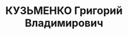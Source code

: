 ---
title: КУЗЬМЕНКО Григорий Владимирович
description: "1888 р. н., Сумська обл., с. Олексіївка Сумського р-ну, українець, член\
  \ ВКП(б), освіта середня, Сумська обл., м. Суми, директор зоотехнікуму \n  Арешт\
  \ 20.09.1937. Військовою колегією Верховного Суду СРСР 7.12.1937 за ст.ст. 54-7,\
  \ 54-8, 54-11 КК УСРР засуджений до ВМП. Розстріляний 8.12.1937 у м. Харків \n \
  \ Реабілітований 15.12.1956 Верховним Судом СРСР."
---